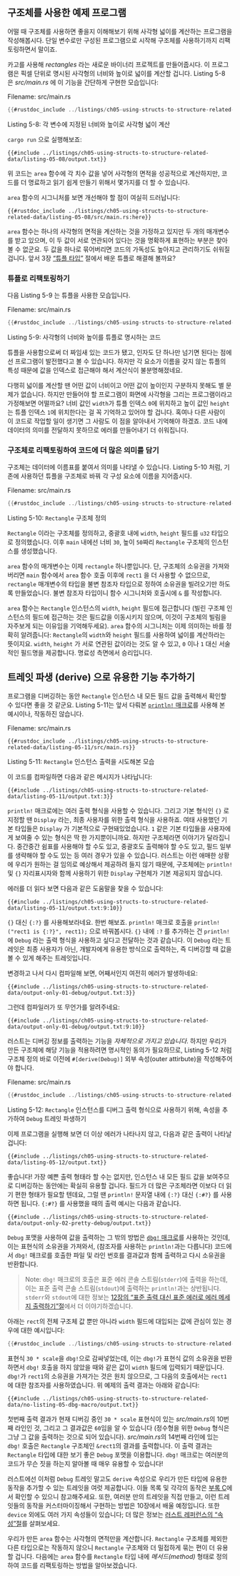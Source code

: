 ## 구조체를 사용한 예제 프로그램

어떨 때 구조체를 사용하면 좋을지 이해해보기 위해 사각형 넓이를
계산하는 프로그램을 작성해봅시다. 단일 변수로만 구성된 프로그램으로
시작해 구조체를 사용하기까지 리팩토링하면서 말이죠.

카고를 사용해 *rectangles* 라는 새로운 바이너리 프로젝트를 만들어줍시다.
이 프로그램은 픽셀 단위로 명시된 사각형의 너비와 높이로 넓이를 계산할 겁니다.
Listing 5-8 은 *src/main.rs* 에 이 기능을 간단하게 구현한
모습입니다:

<span class="filename">Filename: src/main.rs</span>

```rust
{{#rustdoc_include ../listings/ch05-using-structs-to-structure-related-data/listing-05-08/src/main.rs:all}}
```

<span class="caption">Listing 5-8: 각 변수에 지정된 너비와 높이로
사각형 넓이 계산</span>

`cargo run` 으로 실행해보죠:

```console
{{#include ../listings/ch05-using-structs-to-structure-related-data/listing-05-08/output.txt}}
```

위 코드는 `area` 함수에 각 치수 값을 넣어 사각형의 면적을 성공적으로
계산하지만, 코드를 더 명료하고 읽기 쉽게 만들기 위해서 몇가지를 더
할 수 있습니다.

`area` 함수의 시그니처를 보면 개선해야 할 점이 여실히 드러납니다:

```rust,ignore
{{#rustdoc_include ../listings/ch05-using-structs-to-structure-related-data/listing-05-08/src/main.rs:here}}
```

`area` 함수는 하나의 사각형의 면적을 계산하는 것을 가정하고
있지만 두 개의 매개변수를 받고 있으며, 이 두 값이 서로 연관되어
있다는 것을 명확하게 표현하는 부분은 찾아볼 수 없군요.
두 값을 하나로 묶어버리면 코드의 가독성도 높아지고 관리하기도 쉬워질 겁니다.
앞서 3장 [“튜플 타입”][the-tuple-type]<!-- ignore --> 절에서
배운 튜플로 해결해 볼까요?

### 튜플로 리팩토링하기

다음 Listing 5-9 는 튜플을 사용한 모습입니다.

<span class="filename">Filename: src/main.rs</span>

```rust
{{#rustdoc_include ../listings/ch05-using-structs-to-structure-related-data/listing-05-09/src/main.rs}}
```

<span class="caption">Listing 5-9: 사각형의 너비와 높이를
튜플로 명시하는 코드</span>

튜플을 사용함으로써 더 짜임새 있는 코드가 됐고,
인자도 단 하나만 넘기면 된다는 점에선 프로그램이 발전했다고 볼 수 있습니다.
하지만 각 요소가 이름을 갖지 않는 튜플의 특성 때문에
값을 인덱스로 접근해야 해서 계산식이 불분명해졌네요.

다행히 넓이를 계산할 땐 어떤 값이 너비이고 어떤 값이 높이인지 구분하지 못해도 별 문제가
없습니다. 하지만 만들어야 할 프로그램이 화면에 사각형을 그리는 프로그램이라고 가정해보면
어떨까요? 너비 값인 `width`가 튜플 인덱스 `0`에 위치하고 높이 값인 `height`는 튜플
인덱스 `1`에 위치한다는 걸 꼭 기억하고 있어야 할 겁니다. 혹여나 다른 사람이 이 코드로
작업할 일이 생기면 그 사람도 이 점을 알아내서 기억해야 하겠죠. 코드 내에 데이터의
의미를 전달하지 못하므로 에러를 만들어내기 더 쉬워집니다.

### 구조체로 리팩토링하여 코드에 더 많은 의미를 담기

구조체는 데이터에 이름표를 붙여서 의미를 나타낼 수 있습니다.
Listing 5-10 처럼, 기존에 사용하던 튜플을 구조체로 바꿔
각 구성 요소에 이름을 지어줍시다.

<span class="filename">Filename: src/main.rs</span>

```rust
{{#rustdoc_include ../listings/ch05-using-structs-to-structure-related-data/listing-05-10/src/main.rs}}
```

<span class="caption">Listing 5-10: `Rectangle` 구조체 정의</span>

`Rectangle` 이라는 구조체를 정의하고,
중괄호 내에 `width`, `height` 필드를 `u32` 타입으로 정의했습니다.
이후 `main` 내에선 너비 `30`, 높이 `50`짜리
`Rectangle` 구조체의 인스턴스를 생성했습니다.

`area` 함수의 매개변수는 이제 `rectangle` 하나뿐입니다.
단, 구조체의 소유권을 가져와 버리면 `main` 함수에서
`area` 함수 호출 이후에 `rect1` 을 더 사용할 수 없으므로,
`rectangle` 매개변수의 타입을 불변 참조자 타입으로 정하여
소유권을 빌려오기만 하도록 만들었습니다.
불변 참조자 타입이니 함수 시그니처와 호출시에 `&` 를 작성합니다.

`area` 함수는 `Rectangle` 인스턴스의 `width`, `height` 필드에
접근합니다 (빌린 구조체 인스턴스의 필드에 접근하는 것은 필드값을
이동시키지 않으며, 이것이 구조체의 빌림을 자주보게 되는 이유임을
기억해두세요). `area` 함수의 시그니처는 이제 의미하는 바를 정확히
알려줍니다: `Rectangle`의 `width`와 `height` 필드를 사용하여
넓이를 계산하라는 뜻이지요. `width`, `height` 가 서로 연관된
값이라는 것도 알 수 있고, `0` 이나 `1` 대신 서술적인 필드명을
제공합니다. 명료성 측면에서 승리입니다.

## 트레잇 파생 (derive) 으로 유용한 기능 추가하기

프로그램을 디버깅하는 동안 `Rectangle` 인스턴스 내 모든 필드 값을
출력해서 확인할 수 있다면 좋을 것 같군요. Listing 5-11는 앞서 다뤄본
[`println!` 매크로][println]<!-- ignore -->를 사용해 본 예시이나,
작동하진 않습니다.

<span class="filename">Filename: src/main.rs</span>

```rust,ignore,does_not_compile
{{#rustdoc_include ../listings/ch05-using-structs-to-structure-related-data/listing-05-11/src/main.rs}}
```

<span class="caption">Listing 5-11: `Rectangle` 인스턴스
출력을 시도해본 모습</span>

이 코드를 컴파일하면 다음과 같은 메시지가 나타납니다:

```text
{{#include ../listings/ch05-using-structs-to-structure-related-data/listing-05-11/output.txt:3}}
```

`println!` 매크로에는 여러 출력 형식을 사용할 수 있습니다.
그리고 기본 형식인 `{}` 로 지정할 땐 `Display` 라는, 최종 사용자를 위한 출력 형식을 사용하죠.
여태 사용했던 기본 타입들은 `Display` 가 기본적으로 구현돼있었습니다.
`1` 같은 기본 타입들을 사용자에게 보여줄 수 있는 형식은 딱 한 가지뿐이니까요.
하지만 구조체라면 이야기가 달라집니다.
중간중간 쉼표를 사용해야 할 수도 있고, 중괄호도 출력해야 할 수도 있고,
필드 일부를 생략해야 할 수도 있는 등 여러 경우가 있을 수 있습니다.
러스트는 이런 애매한 상황에 우리가 원하는 걸 임의로 예상해서 제공하려 들지 않기 때문에,
구조체에는 `println!` 및 `{}` 자리표시자와 함께 사용하기 위한
`Display` 구현체가 기본 제공되지 않습니다.

에러를 더 읽다 보면 다음과 같은 도움말을 찾을 수 있습니다:

```text
{{#include ../listings/ch05-using-structs-to-structure-related-data/listing-05-11/output.txt:9:10}}
```

`{}` 대신 `{:?}` 를 사용해보라네요. 한번 해보죠.
`println!` 매크로 호출을 `println!("rect1 is {:?}", rect1);` 으로 바꿔봅시다.
`{}` 내에 `:?` 를 추가하는 건 `println!` 에 `Debug` 라는 출력 형식을 사용하고 싶다고 전달하는 것과 같습니다.
이 `Debug` 라는 트레잇은 최종 사용자가 아닌, 개발자에게 유용한 방식으로 출력하는,
즉 디버깅할 때 값을 볼 수 있게 해주는 트레잇입니다.

변경하고 나서 다시 컴파일해 보면, 어째서인지 여전히 에러가 발생하네요:

```text
{{#include ../listings/ch05-using-structs-to-structure-related-data/output-only-01-debug/output.txt:3}}
```

그런데 컴파일러가 또 무언가를 알려주네요:

```text
{{#include ../listings/ch05-using-structs-to-structure-related-data/output-only-01-debug/output.txt:9:10}}
```

러스트는 디버깅 정보를 출력하는 기능을 *자체적으로 가지고 있습니다*.
하지만 우리가 만든 구조체에 해당 기능을 적용하려면 명시적인 동의가 필요하므로,
Listing 5-12 처럼 구조체 정의 바로 이전에 `#[derive(Debug)]`
외부 속성(outer attirbute)을 작성해주어야 합니다.

<span class="filename">Filename: src/main.rs</span>

```rust
{{#rustdoc_include ../listings/ch05-using-structs-to-structure-related-data/listing-05-12/src/main.rs}}
```

<span class="caption">Listing 5-12: `Rectangle` 인스턴스를 디버그 출력 형식으로
사용하기 위해, 속성을 추가하여 `Debug` 트레잇 파생하기</span>

이제 프로그램을 실행해 보면 더 이상 에러가 나타나지 않고,
다음과 같은 출력이 나타날 겁니다:

```console
{{#include ../listings/ch05-using-structs-to-structure-related-data/listing-05-12/output.txt}}
```

좋습니다! 가장 예쁜 출력 형태라 할 수는 없지만,
인스턴스 내 모든 필드 값을 보여주므로 디버깅하는 동안에는 확실히 유용할 겁니다.
필드가 더 많은 구조체라면 이보다 더 읽기 편한 형태가 필요할 텐데요,
그럴 땐 `println!` 문자열 내에 `{:?}` 대신 `{:#?}` 를 사용하면 됩니다.
`{:#?}` 를 사용했을 때의 출력 예시는 다음과 같습니다.

```console
{{#include ../listings/ch05-using-structs-to-structure-related-data/output-only-02-pretty-debug/output.txt}}
```

`Debug` 포맷을 사용하여 값을 출력하는 그 밖의 방법은
[`dbg!` 매크로][dbg]<!-- ignore -->를 사용하는 것인데,
이는 표현식의 소유권을 가져와서, (참조자를 사용하는 `println!`과는 다릅니다)
코드에서 `dbg!` 매크로를 호출한 파일 및 라인 번호를 결과값과 함께 출력하고
다시 소유권을 반환합니다.

> Note: `dbg!` 매크로의 호출은 표준 에러 콘솔 스트림(`stderr`)에 출력을
> 하는데, 이는 표준 출력 콘솔 스트림(`stdout`)에 출력하는 `println!`과는
> 상반됩니다. `stderr`와 `stdout`에 대한 정보는 [12장의 “표준 출력 대신
> 표준 에러로 에러 메세지 출력하기”절][err]<!-- ignore -->에서 더
> 이야기하겠습니다.

아래는 `rect`의 전체 구조체 값 뿐만 아니라 `width` 필드에 대입되는
값에 관심이 있는 경우에 대한 예시입니다:

```rust
{{#rustdoc_include ../listings/ch05-using-structs-to-structure-related-data/no-listing-05-dbg-macro/src/main.rs}}
```

표현식 `30 * scale`을 `dbg!`으로 감싸넣었는데, 이는 `dbg!`가 표현식 값의 소유권을
반환하면서 `dbg!` 호출을 하지 않았을 때와 같은 값이 `width` 필드에 입력되기
때문입니다. `dbg!`가 `rect1`의 소유권을 가져가는 것은 원치 않으므로, 그 다음의
호출에서는 `rect1`에 대한 참조자를 사용하였습니다.
위 예제의 출력 결과는 아래와 같습니다:

```console
{{#include ../listings/ch05-using-structs-to-structure-related-data/no-listing-05-dbg-macro/output.txt}}
```

첫번째 출력 결과가 현재 디버깅 중인 `30 * scale` 표현식이 있는 *src/main.rs*의
10번째 라인인 것, 그리고 그 결과값은 `60`임을 알 수 있습니다 (정수형을 위한
`Debug` 형식은 그냥 그 값을 출력하는 것으로 되어 있습니다). *src/main.rs*의
14번째 라인에 있는 `dbg!` 호출은 `Rectangle` 구조체인 `&rect1`의 결과를
출력합니다. 이 출력 결과는 `Rectangle` 타입에 대한 보기 좋은 `Debug` 포맷을
이용합니다. `dbg!` 매크로는 여러분의 코드가 무슨 짓을 하는지 알아볼 때 매우
유용할 수 있습니다!

러스트에선 이처럼 `Debug` 트레잇 말고도 `derive` 속성으로
우리가 만든 타입에 유용한 동작을 추가할 수 있는 트레잇을 여럿 제공합니다.
이들 목록 및 각각의 동작은 [부록 C][app-c]<!-- ignore -->에서
확인할 수 있으니 참고해주세요. 또한, 여러분 만의 트레잇을 직접 만들고,
이런 트레잇들의 동작을 커스터마이징해서 구현하는 방법은 10장에서 배울 예정입니다.
또한 `device` 외에도 여러 가지 속성들이 있습니다; 더 많은 정보는 [러스트 레퍼런스의
“속성”절][attributes]를 살펴보세요.

우리가 만든 `area` 함수는 사각형의 면적만을 계산합니다.
`Rectangle` 구조체를 제외한 다른 타입으로는 작동하지 않으니
`Rectangle` 구조체와 더 밀접하게 묶는 편이 더 유용할 겁니다.
다음에는 `area` 함수를 `Rectangle` 타입 내에 *메서드(method)* 형태로
정의하여 코드를 리팩토링하는 방법을 알아보겠습니다.

[the-tuple-type]: ch03-02-data-types.html#the-tuple-type
[app-c]: appendix-03-derivable-traits.md
[println]: ../std/macro.println.html
[dbg]: ../std/macro.dbg.html
[err]: ch12-06-writing-to-stderr-instead-of-stdout.html
[attributes]: ../reference/attributes.html
